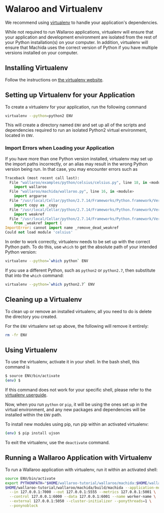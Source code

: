 # Walaroo and Virtualenv

We recommend using [virtualenv](https://virtualenv.pypa.io/en/stable/) to handle your application's dependencies.

While not required to run Wallaroo applications, virtualenv will ensure that your application and development environment are isolated from the rest of your Python installation(s) on your computer. In addition, virtualenv will ensure that Machida uses the correct version of Python if you have multiple versions installed on your computer.

## Installing Virtualenv

Follow the instructions on [the virtualenv website](https://virtualenv.pypa.io/en/stable/installation/).

## Setting up Virtualenv for your Application

To create a virtualenv for your application, run the following command

```bash
virtualenv --python=python2 ENV
```

This will create a directory named `ENV` and set up all of the scripts and dependencies required to run an isolated Python2 virtual environment, located in `ENV`.

### Import Errors when Loading your Application

If you have more than one Python version installed, virtualenv may set up the import paths incorrectly, or an alias may result in the wrong Python version being run. In that case, you may encounter errors such as

```python
Traceback (most recent call last):
  File "wallaroo/examples/python/celsius/celsius.py", line 18, in <module>
    import wallaroo
  File "wallaroo/machida/wallaroo.py", line 16, in <module>
    import argparse
  File "/usr/local/Cellar/python/2.7.14/Frameworks/Python.framework/Versions/2.7/lib/python2.7/argparse.py", line 86, in <module>
    import copy as _copy
  File "/usr/local/Cellar/python/2.7.14/Frameworks/Python.framework/Versions/2.7/lib/python2.7/copy.py", line 52, in <module>
    import weakref
  File "/usr/local/Cellar/python/2.7.14/Frameworks/Python.framework/Versions/2.7/lib/python2.7/weakref.py", line 14, in <module>
    from _weakref import (
ImportError: cannot import name _remove_dead_weakref
Could not load module 'celsius'
```

In order to work correctly, virtualenv needs to be set up with the correct Python path. To do this, use `which` to get the absolute path of your intended Python version:

```bash
virtualenv --python=`which python` ENV
```

If you use a different Python, such as `python2` or `python2.7`, then substitute that into the `which` command:

```bash
virtualenv --python=`which python2.7` ENV
```

## Cleaning up a Virtualenv

To clean up or remove an installed virtualenv, all you need to do is delete the directory you created.

For the `ENV` virtualenv set up above, the following will remove it entirely:

```bash
rm -fr ENV
```

## Using Virtualenv

To use the virtualenv, activate it in your shell. In the bash shell, this command is

```bash
$ source ENV/bin/activate
(env) $
```

If this command does not work for your specific shell, please refer to the [virtualenv userguide](https://virtualenv.pypa.io/en/stable/userguide/#activate-script).


Now, when you run `python` or `pip`, it will be using the ones set up in the virtual environment, and any new packages and dependencies will be installed within the `ENV` path.

To install new modules using pip, run pip within an activated virtualenv:

```bash
(env) $ pip install ujson
```

To exit the virtualenv, use the `deactivate` command.

## Running a Wallaroo Application with Virtualenv

To run a Wallaroo application with virtualenv, run it within an activated shell:

```bash
source ENV/bin/activate
export PYTHONPATH="$HOME/wallaroo-tutorial/wallaroo/machida:$HOME/wallaroo-tutorial/wallaroo/examples/python/celsius"
$HOME/wallaroo-tutorial/wallaroo/machida/build/machida --application-module celsius \
  --in 127.0.0.1:7000 --out 127.0.0.1:5555 --metrics 127.0.0.1:5001 \
  --control 127.0.0.1:6000 --data 127.0.0.1:6001 --name worker-name \
  --external 127.0.0.1:5050 --cluster-initializer --ponythreads=1 \
  --ponynoblock
```
